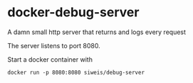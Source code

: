 # docker-debug-server
A damn small http server that returns and logs every request

The server listens to port 8080.

Start a docker container with 
```
docker run -p 8080:8080 siweis/debug-server
```

